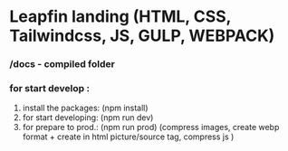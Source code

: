 # Leapfin landing (HTML, CSS, Tailwindcss, JS, GULP, WEBPACK)
### /docs - compiled folder
### for start develop :
1. install the packages: (npm install)
2. for start developing: (npm run dev) 
3. for prepare to prod.: (npm run prod) (compress images, create webp format + create in html picture/source tag, compress js )
